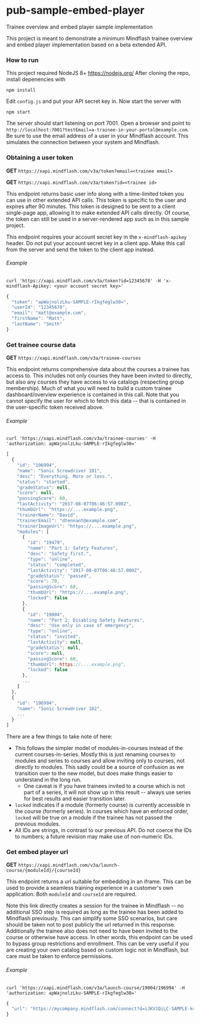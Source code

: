 # pub-sample-embed-player
Trainee overview and embed player sample implementation

This project is meant to demonstrate a minimum Mindflash trainee overview and embed player implementation based on a beta extended API.

### How to run
This project required NodeJS 8+ https://nodejs.org/
After cloning the repo, install depenencies with
```
npm install
```
Edit `config.js` and put your API secret key in. Now start the server with
```
npm start
```
The server should start listening on port 7001. Open a browser and point to `http://localhost:7001?testEmail=a-trainee-in-your-portal@example.com`. Be sure to use the email address of a user in your Mindflash account. This simulates the connection between your system and Mindflash.

### Obtaining a user token
**GET**  `https://xapi.mindflash.com/v3a/token?email=<trainee email>`

**GET**  `https://xapi.mindflash.com/v3a/token?id=<trainee id>`

This endpoint returns basic user info along with a time-limited token you can use in other extended API calls. This token is specific to the user and expires after 90 minutes. This token is designed to be sent to a client single-page app, allowing it to make extended API calls directly. Of course, the token can still be used in a server-rendered app such as in this sample project.

This endpoint requires your account secret key in the `x-mindflash-apikey` header. Do not put your account secret key in a client app. Make this call from the server and send the token to the client app instead.

###### Example
`curl 'https://xapi.mindflash.com/v3a/token?id=12345678' -H 'x-mindflash-Apikey: <your account secret key>'`

```javascript
{
  "token": "apWajnolzLku-SAMPLE-rIkgfeglw30=",
  "userId": "12345678",
  "email": "matt@example.com",
  "firstName": "Matt",
  "lastName": "Smith"
}
```


### Get trainee course data
**GET**  `https://xapi.mindflash.com/v3a/trainee-courses`

This endpoint returns comprehensive data about the courses a trainee has access to. This includes not only courses they have been invited to directly, but also any courses they have access to via catalogs (respecting group membership). Much of what you will need to build a custom trainee dashboard/overview experience is contained in this call. Note that you cannot specify the user for which to fetch this data -- that is contained in the user-specific token received above.

###### Example
`curl 'https://xapi.mindflash.com/v3a/trainee-courses' -H 'authorization: apWajnolzLku-SAMPLE-rIkgfeglw30='`

```javascript
[
  {
    "id": "196994",
    "name": "Sonic Screwdriver 101",
    "desc": "Everything. More or less.",
    "status": "started",
    "gradeStatus": null,
    "score": null,
    "passingScore": 60,
    "lastActivity": "2017-08-07T06:46:57.000Z",
    "thumbUrl": "https://....example.png",
    "trainerName": "David",
    "trainerEmail": "dtennant@example.com",
    "trainerImageUrl": "https://....example.png",
    "modules": [
      {
        "id": "19479",
        "name": "Part 1: Safety Features",
        "desc": "Safety first.",
        "type": "online",
        "status": "completed",
        "lastActivity": "2017-08-07T06:46:57.000Z",
        "gradeStatus": "passed",
        "score": 70,
        "passingScore": 60,
        "thumbUrl": "https://....example.png",
        "locked": false
      },
      {
        "id": "19004",
        "name": "Part 2: Disabling Safety Features",
        "desc": "Use only in case of emergency",
        "type": "online",
        "status": "invited",
        "lastActivity": null,
        "gradeStatus": null,
        "score": null,
        "passingScore": 60,
        "thumbUrl": https://....example.png",
        "locked": false
      },
      ...
    ]
  },
  {
    "id": "196994",
    "name": "Sonic Screwdriver 102",
    ...
  }
]
```

There are a few things to take note of here:
* This follows the simpler model of modules-in-courses instead of the current courses-in-series. Mostly this is just renaming courses to modules and series to courses and allow inviting only to courses, not directly to modules. This sadly could be a source of confusion as we transition over to the new model, but does make things easier to understand in the long run.
  - One caveat is if you have trainees invited to a course which is not part of a series, it will not show up in this result -- always use series for best results and easier transition later.
* `locked` indicates if a module (formerly course) is currently accessible in the course (formerly series). In courses which have an enforced order, `locked` will be true on a module if the trainee has not passed the previous modules.
* All IDs are strings, in contrast to our previous API. Do not coerce the IDs to numbers; a future revision may make use of non-numeric IDs.

### Get embed player url
**GET**  `https://xapi.mindflash.com/v3a/launch-course/{moduleId}/{courseId}`

This endpoint returns a url suitable for embedding in an iframe. This can be used to provide a seamless training experience in a customer's own application. Both `moduleId` and `courseId` are required.

Note this link directly creates a session for the trainee in Mindflash -- no additional SSO step is required as long as the trainee has been added to Mindflash previously. This can simplify some SSO scenarios, but care should be taken not to post publicly the url returned in this response.  Additionally the trainee also does not need to have been invited to the course or otherwise have access. In other words, this endpoint can be used to bypass group restrictions and enrollment. This can be very useful if you are creating your own catalog based on custom logic not in Mindflash, but care must be taken to enforce permissions.

###### Example
`curl 'https://xapi.mindflash.com/v3a/launch-course/19004/196994' -H 'authorization: apWajnolzLku-SAMPLE-rIkgfeglw30='`

```javascript
{
  "url": "https://mycompany.mindflash.com/connect?d=iJKV1QiLC-SAMPLE-k49H635"
}
```

